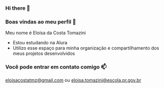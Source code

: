 ### Hi there 👋

<!--
**pinho008/pinho008** is a ✨ _special_ ✨ repository because its `README.md` (this file) appears on your GitHub profile.

Here are some ideas to get you started:

- 🔭 I’m currently working on ...
- 🌱 I’m currently learning ...
- 👯 I’m looking to collaborate on ...
- 🤔 I’m looking for help with ...
- 💬 Ask me about ...
- 📫 How to reach me: ...
- 😄 Pronouns: ...
- ⚡ Fun fact: ...
-->
### Boas vindas ao meu perfil 💙
Meu nome é Eloísa da Costa Tomazini

- Estou estudando na Alura
- Utilizo esse espaço para minha organização e compartilhamento dos meus projetos desenvolvidos
### Você pode entrar em contato comigo 📫

eloisacostatmz@gmail.com ou
eloisa.tomazini@escola.pr.gov.br
